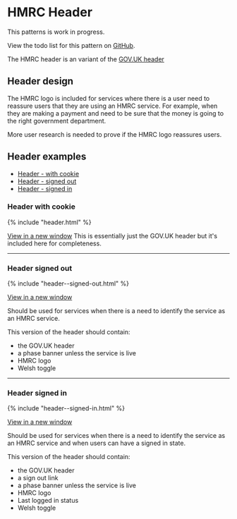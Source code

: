 # HMRC Header

<div class="alert alert--info">
  <p class="alert__message">This patterns is work in progress.</p>
  <p class="alert__message">View the todo list for this pattern on <a href="https://github.com/hmrc/design-language-documentation/issues/4">GitHub</a>.</p>
</div>

The HMRC header is an variant of the [GOV.UK header](https://www.gov.uk/service-manual/design/add-the-govuk-header-and-footer)

## Header design

The HMRC logo is included for services where there is a user need to reassure users that they are using an HMRC service.
For example, when they are making a payment and need to be sure that the money is going to the right government department.

More user research is needed to prove if the HMRC logo reassures users.

## Header examples

* [Header - with cookie](#header-with-cookie)
* [Header - signed out](#header-signed-out)
* [Header - signed in](#header-signed-in)

### Header with cookie

<div class="scale-wrapper">
  <div class="scale">
    {% include "header.html" %}
  </div>
</div>

[View in a new window](header.html)
This is essentially just the GOV.UK header but it's included here for completeness.

---

### Header signed out

<div class="scale-wrapper">
  <div class="scale">
    {% include "header--signed-out.html" %}
  </div>
</div>

[View in a new window](header--signed-out.html)

Should be used for services when there is a need to identify the service as an HMRC service.

This version of the header should contain:

* the GOV.UK header
* a phase banner unless the service is live
* HMRC logo
* Welsh toggle

---

### Header signed in

<div class="scale-wrapper">
  <div class="scale">
    {% include "header--signed-in.html" %}
  </div>
</div>

[View in a new window](header--signed-in.html)

Should be used for services when there is a need to identify the service as an HMRC service and when users can have a signed in state.

This version of the header should contain:

* the GOV.UK header
* a sign out link
* a phase banner unless the service is live
* HMRC logo
* Last logged in status
* Welsh toggle
